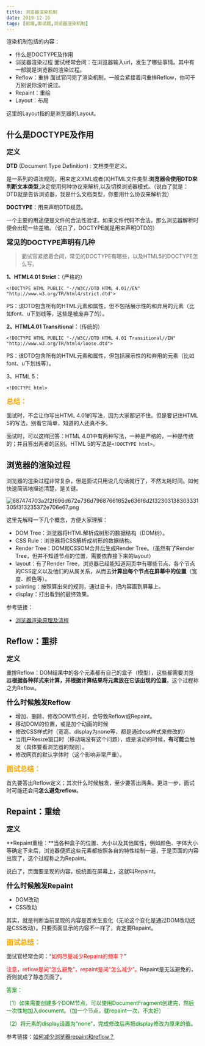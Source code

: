```yaml
---
title: 浏览器渲染机制
date: 2019-12-16
tags: [前端,面试题,浏览器渲染机制]
---
```

渲染机制包括的内容：

+ 什么是DOCTYPE及作用
+ 浏览器渲染过程
面试经常会问：在浏览器输入url，发生了哪些事情。其中有一部就是浏览器的渲染过程。
+ Reflow：重排
面试官问完了渲染机制，一般会紧接着问重排Reflow，你可千万别说你没听说过。
+ Repaint：重绘
+ Layout：布局

这里的Layout指的是浏览器的Layout。

<!-- more -->

## 什么是DOCTYPE及作用

**<font size=4>定义</font>**

**DTD** (Document Type Definition) : 文档类型定义。

是一系列的语法规则，用来定义XML或者(X)HTML文件类型.**浏览器会使用DTD来判断文本类型**,决定使用何种协议来解析,以及切换浏览器模式。（说白了就是：DTD就是告诉浏览器，我是什么文档类型，你要用什么协议来解析我）

**DOCTYPE**：用来声明DTD规范。

一个主要的用途便是文件的合法性验证。如果文件代码不合法，那么浏览器解析时便会出现一些差错。（说白了，DOCTYPE就是用来声明DTD的）

**<font size=4>常见的DOCTYPE声明有几种</font>**

> 面试官紧接着会问，常见的DOCTYPE有哪些，以及HTML5的DOCTYPE怎么写。

**1、HTML4.01 Strict：**（严格的）
```
<!DOCTYPE HTML PUBLIC "-//W3C//DTD HTML 4.01//EN" "http://www.w3.org/TR/html4/strict.dtd">
```

PS：该DTD包含所有的HTML元素和属性，但不包括展示性的和弃用的元素（比如font、u下划线等，这些是被废弃了的）。

**2、HTML4.01 Transitional：**（传统的）
```
<!DOCTYPE HTML PUBLIC "-//W3C//DTD HTML 4.01 Transitional//EN" "http://www.w3.org/TR/html4/loose.dtd">
```

PS：该DTD包含所有的HTML元素和属性，但包括展示性的和弃用的元素（比如font、u下划线等）。

3、HTML 5：
```
<!DOCTYPE html>
```

**<font size=4 color=orange>总结：</font>**

面试时，不会让你写出HTML 4.01的写法，因为大家都记不住。但是要记住HTML 5的写法，别看它简单，知道的人还真不多。

面试时，可以这样回答：HTML 4.01中有两种写法，一种是严格的，一种是传统的；并且答出两者的区别。HTML 5的写法是`<!DOCTYPE html>`。

## 浏览器的渲染过程

浏览器的渲染过程非常复杂，但是面试只用说几句话就行了，不然太耗时间。如何快速简洁地描述清楚，是关键。

![687474703a2f2f696d672e736d79687661652e636f6d2f32303138303331305f313235372e706e67.png](https://i.loli.net/2019/09/16/DWYmkO7rZPszLGT.png)

这里先解释一下几个概念，方便大家理解：

+ DOM Tree：浏览器将HTML解析成树形的数据结构（DOM树）。
+ CSS Rule：浏览器将CSS解析成树形的数据结构。
+ Render Tree：DOM和CSSOM合并后生成Render Tree。（虽然有了Render Tree，但并不知道节点的位置，需要依靠接下来的layout）
+ layout：有了Render Tree，浏览器已经能知道网页中有哪些节点、各个节点的CSS定义以及他们的从属关系，从而去**计算出每个节点在屏幕中的位置**（宽度、颜色等）。
+ painting：按照算出来的规则，通过显卡，把内容画到屏幕上。
+ display：打出看到的最终效果。

参考链接：

+ [浏览器渲染原理及流程](https://www.cnblogs.com/slly/p/6640761.html)

## Reflow：重排

**<font size=4>定义</font>**

重排Reflow：DOM结果中的各个元素都有自己的盒子（模型），这些都需要浏览器**根据各种样式来计算，并根据计算结果将元素放在它该出现的位置**，这个过程称之为Reflow。

**<font size=4>什么时候触发Reflow</font>**

+ 增加、删除、修改DOM节点时，会导致Reflow或Repaint。
+ 移动DOM的位置，或是加个动画的时候
+ 修改CSS样式时（宽高、display为none等，都是通过css样式来修改的）
+ 当用户Resize窗口时（移动端没有这个问题），或是滚动的时候，**有可能**会触发（具体要看浏览器的规则）。
+ 修改网页的默认字体时（这个影响非常严重）。

**<font size=4 color=orange>面试总结：</font>**

首先要答出Reflow定义；其次什么时候触发，至少要答出两条。更进一步，面试时可能还会问**怎么避免reflow**。

## Repaint：重绘

**<font size=4>定义</font>**

**Repaint重绘：**当各种盒子的位置、大小以及其他属性，例如颜色、字体大小等确定下来后，浏览器便把这些元素都按照各自的特性绘制一遍，于是页面的内容出现了，这个过程称之为Repaint。

说白了，页面要呈现的内容，统统画在屏幕上，这就叫Repaint。

**<font size=4>什么时候触发Repaint</font>**

+ DOM改动
+ CSS改动

其实，就是判断当前呈现的内容是否发生变化（无论这个变化是通过DOM改动还是CSS改动）。只要页面显示的内容不一样了，肯定要Repaint。

**<font size=4 color=orange>面试总结：</font>**

面试官经常会问：“<font color=red>如何尽量减少Repaint的频率？</font>”

<font color=red>注意，reflow是问“怎么避免”，repaint是问“怎么减少”。</font>Repaint是无法避免的，否则就成了静态页面了。

<font color=green>答案：</font>

<font color=green>（1）如果需要创建多个DOM节点，可以使用DocumentFragment创建完，然后一次性地加入document。（加一个节点，就repaint一次，不太好）</font>

<font color=green>（2）将元素的display设置为“none”，完成修改后再把display修改为原来的值。</font>

参考链接：[如何减少浏览器repaint和reflow？](https://blog.csdn.net/liaozhongping/article/details/47057889)